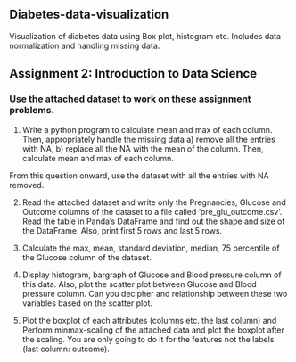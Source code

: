 ## Diabetes-data-visualization
Visualization of diabetes data using Box plot, histogram etc. Includes data normalization and handling missing data.

## Assignment 2: Introduction to Data Science

### Use the attached dataset to work on these assignment problems.
 
1. Write a python program to calculate mean and max of each column. Then, appropriately handle the missing data a) remove all the entries with NA, b) replace all the NA with the mean of the column. Then, calculate mean and max of each column.
 
From this question onward, use the dataset with all the entries with NA removed.
 
2. Read the attached dataset and write only the Pregnancies, Glucose and Outcome columns of the dataset to a file called ‘pre_glu_outcome.csv’. Read the table in Panda’s DataFrame and find out the shape and size of the DataFrame. Also, print first 5 rows and last 5 rows.
 
3. Calculate the max, mean, standard deviation, median, 75 percentile of the Glucose column of the dataset.
 
4. Display histogram, bargraph of Glucose and Blood pressure column of this data. Also, plot the scatter plot between Glucose and Blood pressure column. Can you decipher and relationship between these two variables based on the scatter plot.
 
5. Plot the boxplot of each attributes (columns etc. the last column) and Perform minmax-scaling of the attached data and plot the boxplot after the scaling. You are only going to do it for the features not the labels (last column: outcome).
